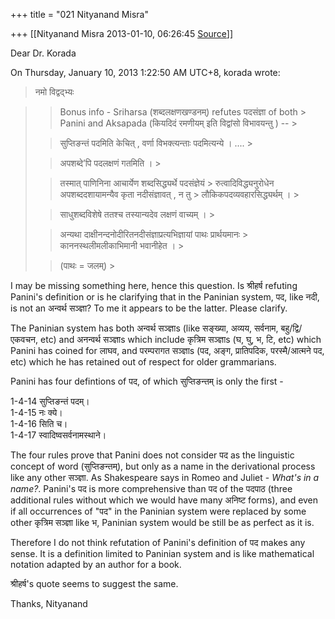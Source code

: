 +++
title = "021 Nityanand Misra"

+++
[[Nityanand Misra	2013-01-10, 06:26:45 [Source](https://groups.google.com/g/bvparishat/c/XtmLLB7L_tA)]]



Dear Dr. Korada

  
  
On Thursday, January 10, 2013 1:22:50 AM UTC+8, korada wrote:

> नमो विद्वद्भ्यः  

> 
> > Bonus info - Sriharsa (शब्दलक्षणखण्डनम्) refutes पदसंज्ञा of both > Panini and Aksapada (कियदिदं रमणीयम् इति विद्वांसो विभावयन्तु ) -- >
> 
> > 
> >   
> > 
> > 
> > सुप्तिङन्तं पदमिति केचित् , वर्णा विभक्त्यन्ताः पदमित्यन्ये । .... >
> 
> > 
> > अपशब्दे’पि पदलक्षणं गतमिति । >
> 
> > 
> >   
> > 
> > 
> > तस्मात् पाणिनिना आचार्येण शब्दसिद्ध्यर्थे पदसंज्ञेयं > रुत्वादिविद्ध्यनुरोधेन अपशब्ददशायामन्यैव कृता नदीसंज्ञावत् , न तु > लौकिकपदव्यवहारसिद्ध्यर्थम् । >
> 
> > 
> >   
> > 
> > 
> > साधुशब्दविशेषे ततश्च तस्यान्यदेव लक्षणं वाच्यम् । >
> 
> > 
> >   
> > 
> > 
> > अन्यथा दाक्षीनन्दनोदीरितनदीसंज्ञाप्रत्यभिज्ञायां पाथः प्रार्थयमानः > काननस्थलीमलीकाभिमानी भवानीहेत । >
> 
> > 
> > (पाथः = जलम्) >
> 
> > 
> >   
> > 

  
I may be missing something here, hence this question. Is श्रीहर्ष refuting Panini's definition or is he clarifying that in the Paninian system, पद, like नदी, is not an अन्वर्थ सञ्ज्ञा? To me it appears to be the latter. Please clarify.  
  
The Paninian system has both अन्वर्थ सञ्ज्ञाs (like सङ्ख्या, अव्यय, सर्वनाम, बहु/द्वि/एकवचन, etc) and अनन्वर्थ सञ्ज्ञाs which include कृत्रिम सञ्ज्ञाs (घ, घु, भ, टि, etc) which Panini has coined for लाघव, and परम्परागत सञ्ज्ञाs (पद, अङ्ग, प्रातिपदिक, परस्मै/आत्मने पद, etc) which he has retained out of respect for older grammarians.  
  
Panini has four defintions of पद, of which सुप्तिङन्तम् is only the first -  
  
1-4-14 सुप्तिङन्तं पदम्।  
1-4-15 नः क्ये।  
1-4-16 सिति च।  
1-4-17 स्वादिष्वसर्वनामस्थाने।  
  
The four rules prove that Panini does not consider पद as the linguistic concept of word (सुप्तिङन्तम्), but only as a name in the derivational process like any other सञ्ज्ञा. As Shakespeare says in Romeo and Juliet - *What's in a name?*. Panini's पद is more comprehensive than पद of the पदपाठ (three additional rules without which we would have many अनिष्ट forms), and even if all occurrences of "पद" in the Paninian system were replaced by some other कृत्रिम सञ्ज्ञा like भ, Paninian system would be still be as perfect as it is.  
  
Therefore I do not think refutation of Panini's definition of पद makes any sense. It is a definition limited to Paninian system and is like mathematical notation adapted by an author for a book.  
  
श्रीहर्ष's quote seems to suggest the same.  
  
Thanks, Nityanand  


